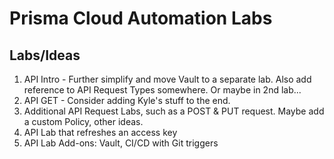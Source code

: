 # Prisma Cloud Automation Labs

## Labs/Ideas
1. API Intro - Further simplify and move Vault to a separate lab.  Also add reference to API Request Types somewhere.  Or maybe in 2nd lab...
2. API GET - Consider adding Kyle's stuff to the end.
3. Additional API Request Labs, such as a POST & PUT request.  Maybe add a custom Policy, other ideas.
4. API Lab that refreshes an access key
5. API Lab Add-ons: Vault, CI/CD with Git triggers
